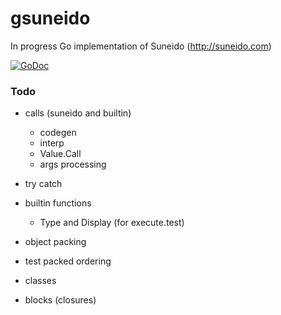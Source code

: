 gsuneido
========
In progress Go implementation of Suneido (http://suneido.com)

[![GoDoc](https://godoc.org/github.com/apmckinlay/gsuneido?status.png)](https://godoc.org/github.com/apmckinlay/gsuneido)

### Todo

- calls (suneido and builtin)
    - codegen
    - interp
    - Value.Call
    - args processing

- try catch

- builtin functions
    - Type and Display (for execute.test)

- object packing

- test packed ordering

- classes

- blocks (closures)
